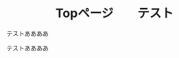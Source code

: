 <!-- load jQuerry -->
<script src="jquery-3.5.1.min.js"></script>
<script src="はじめに.js"></script>

<!-- load css -->
<link rel="stylesheet" href="はじめに.css">

<center><h1>Topページ　　テスト</h1></center>

テストああああ


テストああああ

